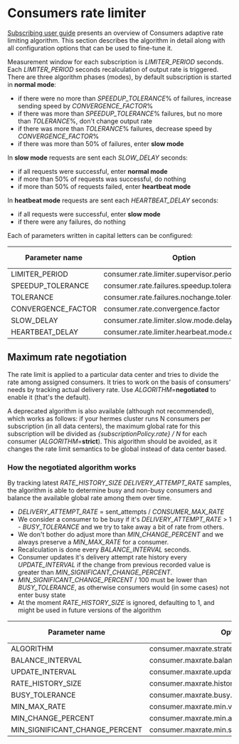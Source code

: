 # Consumers rate limiter

[Subscribing user guide](/user/subscribing) presents an overview of Consumers adaptive rate limiting algorithm.
This section describes the algorithm in detail along with all configuration options that can be used
to fine-tune it.

Measurement window for each subscription is *LIMITER_PERIOD* seconds. Each *LIMITER_PERIOD* seconds recalculation of
output rate is triggered. There are three algorithm phases (modes), by default subscription is started in **normal mode**:

* if there were no more than *SPEEDUP_TOLERANCE*% of failures, increase sending speed by *CONVERGENCE_FACTOR*%
* if there was more than *SPEEDUP_TOLERANCE*% failures, but no more than *TOLERANCE*%, don't change output rate
* if there was more than *TOLERANCE*% failures, decrease speed by *CONVERGENCE_FACTOR*%
* if there was more than 50% of failures, enter **slow mode**

In **slow mode** requests are sent each *SLOW_DELAY* seconds:

* if all requests were successful, enter **normal mode**
* if more than 50% of requests was successful, do nothing
* if more than 50% of requests failed, enter **heartbeat mode**

In **heatbeat mode** requests are sent each *HEARTBEAT_DELAY* seconds:

* if all requests were successful, enter **slow mode**
* if there were any failures, do nothing

Each of parameters written in capital letters can be configured:

Parameter name     | Option                                          | Default value
------------------ | ----------------------------------------------- | -------------
LIMITER_PERIOD     | consumer.rate.limiter.supervisor.period         | 30
SPEEDUP_TOLERANCE  | consumer.rate.failures.speedup.tolerance.ratio  | 0.01
TOLERANCE          | consumer.rate.failures.nochange.tolerance.ratio | 0.05
CONVERGENCE_FACTOR | consumer.rate.convergence.factor                | 0.2
SLOW_DELAY         | consumer.rate.limiter.slow.mode.delay           | 1
HEARTBEAT_DELAY    | consumer.rate.limiter.hearbeat.mode.delay       | 60


## Maximum rate negotiation

The rate limit is applied to a particular data center and tries to divide the rate among assigned consumers.
It tries to work on the basis of consumers' needs by tracking actual delivery rate.
Use *ALGORITHM*=**negotiated** to enable it (that's the default).

A deprecated algorithm is also available (although not recommended), which works as follows:
if your hermes cluster runs N consumers per subscription (in all data centers), the maximum global rate
for this subscription will be divided as *{subscriptionPolicy.rate} / N*
for each consumer (*ALGORITHM*=**strict**). This algorithm should be avoided, as it changes the rate limit semantics
to be global instead of data center based.

### How the negotiated algorithm works

By tracking latest *RATE_HISTORY_SIZE* *DELIVERY_ATTEMPT_RATE* samples,
the algorithm is able to determine busy and non-busy consumers and balance the available global rate among them over time.

- *DELIVERY_ATTEMPT_RATE* = sent_attempts / *CONSUMER_MAX_RATE*
- We consider a consumer to be busy if it's *DELIVERY_ATTEMPT_RATE* > 1 - *BUSY_TOLERANCE*
and we try to take away a bit of rate from others.
- We don't bother do adjust more than *MIN_CHANGE_PERCENT*
and we always preserve a *MIN_MAX_RATE* for a consumer.
- Recalculation is done every *BALANCE_INTERVAL* seconds.
- Consumer updates it's delivery attempt rate history every *UPDATE_INTERVAL*
if the change from previous recorded value is greater than *MIN_SIGNIFICANT_CHANGE_PERCENT*.
- *MIN_SIGNIFICANT_CHANGE_PERCENT* / 100 must be lower than *BUSY_TOLERANCE*, as otherwise 
consumers would (in some cases) not enter busy state
- At the moment *RATE_HISTORY_SIZE* is ignored, defaulting to 1,
and might be used in future versions of the algorithm



Parameter name                 | Option                                          | Default value
------------------------------ | ------------------------------------------------| --------------
ALGORITHM                      | consumer.maxrate.strategy                       | strict
BALANCE_INTERVAL               | consumer.maxrate.balance.interval.seconds       | 30
UPDATE_INTERVAL                | consumer.maxrate.update.interval.seconds        | 15
RATE_HISTORY_SIZE              | consumer.maxrate.history.size                   | 1
BUSY_TOLERANCE                 | consumer.maxrate.busy.tolerance                 | 0.1
MIN_MAX_RATE                   | consumer.maxrate.min.value                      | 1.0
MIN_CHANGE_PERCENT             | consumer.maxrate.min.allowed.change.percent     | 1.0
MIN_SIGNIFICANT_CHANGE_PERCENT | consumer.maxrate.min.significant.update.percent | 9.0
